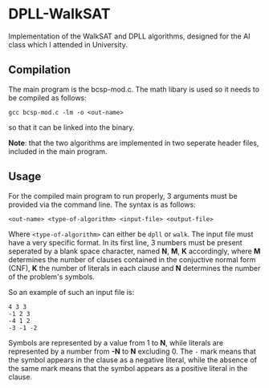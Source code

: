 # DPLL-WalkSAT
Implementation of the WalkSAT and DPLL algorithms, designed for the AI class which I attended in University.

## Compilation
The main program is the bcsp-mod.c. The math libary is used so it needs to be compiled as follows:

`gcc bcsp-mod.c -lm -o <out-name>`

so that it can be linked into the binary.

**Note**: that the two algorithms are implemented in two seperate header files, included in the main program.

## Usage
For the compiled main program to run properly, 3 arguments must be provided via the command line. The syntax is as follows:

`<out-name> <type-of-algorithm> <input-file> <output-file>`

Where `<type-of-algorithm>` can either be `dpll` or `walk`. The input file must have a very specific format. In its first line, 3 numbers must be present seperated by a blank space character, named **N**, **M**, **K** accordingly, where **M** determines the number of clauses contained in the conjuctive normal form (CNF), **K** the number of literals in each clause and **N** determines the number of the problem's symbols. 

So an example of such an input file is:

```
4 3 3
-1 2 3
-4 1 2
-3 -1 -2
```

Symbols are represented by a value from 1 to **N**, while literals are represented by a number from **-N** to **N** excluding 0. The `-` mark means that the symbol appears in the clause as a negative literal, while the absence of the same mark means that the symbol appears as a positive literal in the clause.
